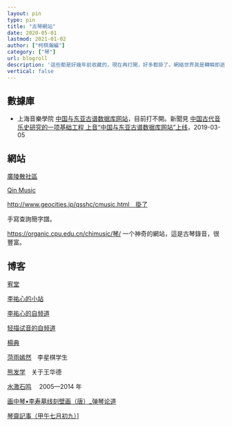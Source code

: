 ```yaml
---
layout: pin
type: pin
title: "古琴網站"
date: 2020-05-01
lastmod: 2021-01-02
author: ["柯棋瀚編"]
category: ["琴"]
url: blogroll
description: '這些都是好幾年前收藏的，現在再打開，好多都掛了。網絡世界眞是轉瞬即逝。給自己看的，沒什麼價値。'
vertical: false
---
```


## 數據庫

- 上海音樂學院 [中国与东亚古谱数据库网站](ceanotation.www.shcmusic.edu.cn)，目前打不開。新聞見 [中国古代音乐史研究的一项基础工程 上音“中国与东亚古谱数据库网站”上线](https://www.shcmusic.edu.cn/view_0.aspx?cid=409&id=61)，2019-03-05

## 網站

[廣陵散社區](http://www.guanglingsan.com/)

[Qin Music](http://www.silkqin.com/)

http://www.geocities.jp/qsshc/cmusic.html　掛了

 手寫查詢簡字譜。

https://organic.cpu.edu.cn/chimusic/琴/ 一个神奇的網站，這是古琴錄音，很豐富。

## 博客

[宥堂](http://blog.tianya.cn/blog-335153-3.shtml)

[李祐心的小站](https://site.douban.com/li_youxin/)

[李祐心的自频道](https://i.youku.com/i/UNjE5MjIxMDEy?spm=a2h0j.11185381.module_basic_sub.A)

[轻描试音的自频道](https://i.youku.com/i/UMTc2MzUzOTI0?spm=a2hzp.8244740.0.0)

[楊典](http://blog.sina.com.cn/niezheng1972)

[菏雨嫣然](http://blog.sina.com.cn/s/articlelist_1926990944_0_1.html)　李星棋学生

[熊发学](http://blog.sina.com.cn/s/blog_5cd9f0f60100qkjf.html)　关于王华德

[水激石鸣](https://blog.tianya.cn/listcate-114513-0-1.shtml) 　2005—2014 年

[画中琴•李寿墓线刻壁画（唐）_弹琴论道](http://blog.sina.com.cn/s/blog_c4f3c7040102uxnr.html)

[琴齋記事（甲午七月初九）](https://www.douban.com/note/386515104/)]